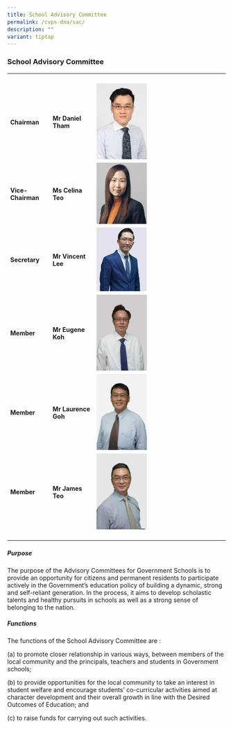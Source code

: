 ```yaml
---
title: School Advisory Committee
permalink: /cvps-dna/sac/
description: ""
variant: tiptap
---
```

<h3><strong>School Advisory Committee</strong></h3><table><tbody><tr><th rowspan="1" colspan="1"><p></p></th><th rowspan="1" colspan="1"><p></p></th><th rowspan="1" colspan="1"><p></p></th></tr><tr><td rowspan="1" colspan="1"><p><strong>Chairman</strong></p></td><td rowspan="1" colspan="1"><p><strong>Mr Daniel Tham</strong></p></td><td rowspan="1" colspan="1"><div class="isomer-image-wrapper"><img style="width: 40%;" height="auto" width="100%" src="/images/sac2.jpg"></div></td></tr><tr><td rowspan="1" colspan="1"><p><strong>Vice-Chairman</strong></p></td><td rowspan="1" colspan="1"><p><strong>Ms Celina Teo</strong></p></td><td rowspan="1" colspan="1"><div class="isomer-image-wrapper"><img style="width: 40%;" height="auto" width="100%" src="/images/sac4.jpg"></div></td></tr><tr><td rowspan="1" colspan="1"><p><strong>Secretary</strong></p></td><td rowspan="1" colspan="1"><p><strong>Mr Vincent Lee</strong></p><p></p></td><td rowspan="1" colspan="1"><div class="isomer-image-wrapper"><img style="width: 40%;" height="auto" width="100%" alt="" src="/images/2024 Photos (SL &amp; SAC)/Mr_Lee_photo.png"></div></td></tr><tr><td rowspan="1" colspan="1"><p><strong>Member</strong></p></td><td rowspan="1" colspan="1"><p><strong>Mr Eugene Koh</strong></p></td><td rowspan="1" colspan="1"><div class="isomer-image-wrapper"><img style="width: 40%;" height="auto" width="100%" alt="" src="/images/2024 Photos (SL &amp; SAC)/Mr_Eugene_Koh.png"></div></td></tr><tr><td rowspan="1" colspan="1"><p><strong>Member</strong></p></td><td rowspan="1" colspan="1"><p><strong>Mr Laurence Goh</strong></p></td><td rowspan="1" colspan="1"><div class="isomer-image-wrapper"><img style="width: 40%;" height="auto" width="100%" alt="" src="/images/2024 Photos (SL &amp; SAC)/Mr_Laurence_Goh.png"></div></td></tr><tr><td rowspan="1" colspan="1"><p><strong>Member</strong></p></td><td rowspan="1" colspan="1"><p><strong>Mr James Teo</strong></p></td><td rowspan="1" colspan="1"><div class="isomer-image-wrapper"><img style="width: 40%;" height="auto" width="100%" alt="" src="/images/2024 Photos (SL &amp; SAC)/Mr_James_Teo.png"></div></td></tr><tr><td rowspan="1" colspan="1"><p></p></td><td rowspan="1" colspan="1"><p></p></td><td rowspan="1" colspan="1"><p></p></td></tr></tbody></table><h5><strong>Purpose</strong></h5><p>The purpose of the Advisory Committees for Government Schools is to provide an opportunity for citizens and permanent residents to participate actively in the Government’s education policy of building a dynamic, strong and self-reliant generation. In the process, it aims to develop scholastic talents and healthy pursuits in schools as well as a strong sense of belonging to the nation.</p><h5><strong>Functions</strong></h5><p>The functions of the School Advisory Committee are :</p><p>(a) to promote closer relationship in various ways, between members of the local community and the principals, teachers and students in Government schools;</p><p>(b) to provide opportunities for the local community to take an interest in student welfare and encourage students’ co-curricular activities aimed at character development and their overall growth in line with the Desired Outcomes of Education; and</p><p>(c) to raise funds for carrying out such activities.</p>